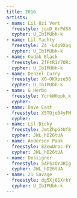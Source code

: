 ```yaml
---
title: 2016
artists:
- name: Lil Uzi Vert
  freestyle: jguD_6rPdS8
  cypher: U_IbIMUbh-k
- name: Lil Yachty
  freestyle: Z4_-Ldp9Xog
  cypher: U_IbIMUbh-k
- name: Kodak Black
  freestyle: ZfFtR1Y7ORc
  cypher: U_IbIMUbh-k
- name: Denzel Curry
  freestyle: X0-OKXpze58
  cypher: U_IbIMUbh-k
- name: G Herbo
  freestyle: YcrkWHopk_k
  cypher:
- name: Dave East
  freestyle: X5TOjo04yFM
  cypher:
- name: Lil Dicky
  freestyle: JmtZhpG4Uf8
  cypher: JWL_hD26tUA
- name: Anderson Paak
  freestyle: 8ZewUroc-FY
  cypher: JWL_hD26tUA
- name: Desiigner
  freestyle: 5AP5zQrJRIg
  cypher: JWL_hD26tUA
- name: 21 Savage
  freestyle: dg5Xj6SXrkY
  cypher: U_IbIMUbh-k
---
```

